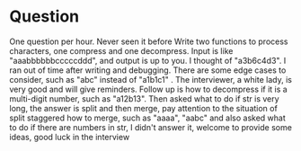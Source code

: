 # Question
One question per hour. Never seen it before
Write two functions to process characters, one compress and one decompress.
Input is like "aaabbbbbbcccccddd", and output is up to you.
I thought of "a3b6c4d3". I ran out of time after writing and debugging. There are some edge cases to consider, such as "abc" instead of "a1b1c1" .
The interviewer, a white lady, is very good and will give reminders.
Follow up is how to decompress if it is a multi-digit number, such as "a12b13".
Then asked what to do if str is very long, the answer is split and then merge, pay attention to the situation of split staggered how to merge, such as "aaaa", "aabc"
and also asked what to do if there are numbers in str, I didn't answer it, welcome to provide some ideas, good luck in the interview
